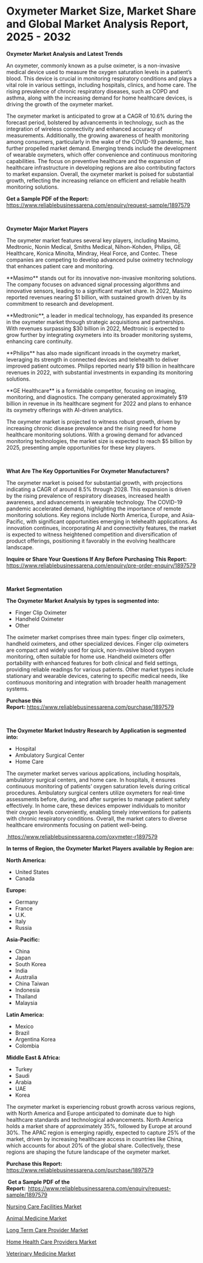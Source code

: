<p><h1>Oxymeter Market Size, Market Share and Global Market Analysis Report, 2025 - 2032</h1></p><p><strong>Oxymeter Market Analysis and Latest Trends</strong></p>
<p><p>An oxymeter, commonly known as a pulse oximeter, is a non-invasive medical device used to measure the oxygen saturation levels in a patient’s blood. This device is crucial in monitoring respiratory conditions and plays a vital role in various settings, including hospitals, clinics, and home care. The rising prevalence of chronic respiratory diseases, such as COPD and asthma, along with the increasing demand for home healthcare devices, is driving the growth of the oxymeter market.</p><p>The oxymeter market is anticipated to grow at a CAGR of 10.6% during the forecast period, bolstered by advancements in technology, such as the integration of wireless connectivity and enhanced accuracy of measurements. Additionally, the growing awareness of health monitoring among consumers, particularly in the wake of the COVID-19 pandemic, has further propelled market demand. Emerging trends include the development of wearable oxymeters, which offer convenience and continuous monitoring capabilities. The focus on preventive healthcare and the expansion of healthcare infrastructure in developing regions are also contributing factors to market expansion. Overall, the oxymeter market is poised for substantial growth, reflecting the increasing reliance on efficient and reliable health monitoring solutions.</p></p>
<p><strong>Get a Sample PDF of the Report:&nbsp;</strong> <a href="https://www.reliablebusinessarena.com/enquiry/request-sample/1897579?utm_campaign=1871&utm_medium=2&utm_source=Github&utm_content=ia&utm_term=03032025&utm_id=oxymeter">https://www.reliablebusinessarena.com/enquiry/request-sample/1897579</a></p>
<p>&nbsp;</p>
<p><strong>Oxymeter Major Market Players</strong></p>
<p><p>The oxymeter market features several key players, including Masimo, Medtronic, Nonin Medical, Smiths Medical, Nihon-Kohden, Philips, GE Healthcare, Konica Minolta, Mindray, Heal Force, and Contec. These companies are competing to develop advanced pulse oximetry technology that enhances patient care and monitoring.</p><p>**Masimo** stands out for its innovative non-invasive monitoring solutions. The company focuses on advanced signal processing algorithms and innovative sensors, leading to a significant market share. In 2022, Masimo reported revenues nearing $1 billion, with sustained growth driven by its commitment to research and development.</p><p>**Medtronic**, a leader in medical technology, has expanded its presence in the oxymeter market through strategic acquisitions and partnerships. With revenues surpassing $30 billion in 2022, Medtronic is expected to grow further by integrating oxymeters into its broader monitoring systems, enhancing care continuity.</p><p>**Philips** has also made significant inroads in the oxymetry market, leveraging its strength in connected devices and telehealth to deliver improved patient outcomes. Philips reported nearly $19 billion in healthcare revenues in 2022, with substantial investments in expanding its monitoring solutions.</p><p>**GE Healthcare** is a formidable competitor, focusing on imaging, monitoring, and diagnostics. The company generated approximately $19 billion in revenue in its healthcare segment for 2022 and plans to enhance its oxymetry offerings with AI-driven analytics.</p><p>The oxymeter market is projected to witness robust growth, driven by increasing chronic disease prevalence and the rising need for home healthcare monitoring solutions. With a growing demand for advanced monitoring technologies, the market size is expected to reach $5 billion by 2025, presenting ample opportunities for these key players.</p></p>
<p>&nbsp;</p>
<p><strong>What Are The Key Opportunities For Oxymeter Manufacturers?</strong></p>
<p><p>The oxymeter market is poised for substantial growth, with projections indicating a CAGR of around 8.5% through 2028. This expansion is driven by the rising prevalence of respiratory diseases, increased health awareness, and advancements in wearable technology. The COVID-19 pandemic accelerated demand, highlighting the importance of remote monitoring solutions. Key regions include North America, Europe, and Asia-Pacific, with significant opportunities emerging in telehealth applications. As innovation continues, incorporating AI and connectivity features, the market is expected to witness heightened competition and diversification of product offerings, positioning it favorably in the evolving healthcare landscape.</p></p>
<p><strong>Inquire or Share Your Questions If Any Before Purchasing This Report:</strong> <a href="https://www.reliablebusinessarena.com/enquiry/pre-order-enquiry/1897579?utm_campaign=1871&utm_medium=2&utm_source=Github&utm_content=ia&utm_term=03032025&utm_id=oxymeter">https://www.reliablebusinessarena.com/enquiry/pre-order-enquiry/1897579</a></p>
<p>&nbsp;</p>
<p><strong>Market Segmentation</strong></p>
<p><strong>The Oxymeter Market Analysis by types is segmented into:</strong></p>
<p><ul><li>Finger Clip Oximeter</li><li>Handheld Oximeter</li><li>Other</li></ul></p>
<p><p>The oximeter market comprises three main types: finger clip oximeters, handheld oximeters, and other specialized devices. Finger clip oximeters are compact and widely used for quick, non-invasive blood oxygen monitoring, often suitable for home use. Handheld oximeters offer portability with enhanced features for both clinical and field settings, providing reliable readings for various patients. Other market types include stationary and wearable devices, catering to specific medical needs, like continuous monitoring and integration with broader health management systems.</p></p>
<p><strong>Purchase this Report:&nbsp;</strong><a href="https://www.reliablebusinessarena.com/purchase/1897579?utm_campaign=1871&utm_medium=2&utm_source=Github&utm_content=ia&utm_term=03032025&utm_id=oxymeter">https://www.reliablebusinessarena.com/purchase/1897579</a></p>
<p>&nbsp;</p>
<p><strong>The Oxymeter Market Industry Research by Application is segmented into:</strong></p>
<p><ul><li>Hospital</li><li>Ambulatory Surgical Center</li><li>Home Care</li></ul></p>
<p><p>The oxymeter market serves various applications, including hospitals, ambulatory surgical centers, and home care. In hospitals, it ensures continuous monitoring of patients’ oxygen saturation levels during critical procedures. Ambulatory surgical centers utilize oxymeters for real-time assessments before, during, and after surgeries to manage patient safety effectively. In home care, these devices empower individuals to monitor their oxygen levels conveniently, enabling timely interventions for patients with chronic respiratory conditions. Overall, the market caters to diverse healthcare environments focusing on patient well-being.</p></p>
<p><a href="https://www.reliablebusinessarena.com/oxymeter-r1897579?utm_campaign=1871&utm_medium=2&utm_source=Github&utm_content=ia&utm_term=03032025&utm_id=oxymeter">&nbsp;https://www.reliablebusinessarena.com/oxymeter-r1897579</a></p>
<p><strong>In terms of Region, the Oxymeter Market Players available by Region are:</strong></p>
<p>
    <p> <strong> North America: </strong>
        <ul>
            <li>United States</li>
            <li>Canada</li>
        </ul>
        </p> 
    <p> <strong> Europe: </strong>
        <ul>
            <li>Germany</li>
            <li>France</li>
            <li>U.K.</li>
            <li>Italy</li>
            <li>Russia</li>
        </ul>
        </p> 
    <p> <strong> Asia-Pacific: </strong>
        <ul>
            <li>China</li>
            <li>Japan</li>
            <li>South Korea</li>
            <li>India</li>
            <li>Australia</li>
            <li>China Taiwan</li>
            <li>Indonesia</li>
            <li>Thailand</li>
            <li>Malaysia</li>
        </ul>
        </p> 
    <p> <strong> Latin America: </strong>
        <ul>
            <li>Mexico</li>
            <li>Brazil</li>
            <li>Argentina Korea</li>
            <li>Colombia</li>
        </ul>
        </p> 
    <p> <strong> Middle East & Africa: </strong>
        <ul>
            <li>Turkey</li>
            <li>Saudi</li>
            <li>Arabia</li>
            <li>UAE</li>
            <li>Korea</li>
        </ul>
    </p>
    </p>
<p><p>The oxymeter market is experiencing robust growth across various regions, with North America and Europe anticipated to dominate due to high healthcare standards and technological advancements. North America holds a market share of approximately 35%, followed by Europe at around 30%. The APAC region is emerging rapidly, expected to capture 25% of the market, driven by increasing healthcare access in countries like China, which accounts for about 20% of the global share. Collectively, these regions are shaping the future landscape of the oxymeter market.</p></p>
<p><strong>Purchase this Report: </strong><a href="https://www.reliablebusinessarena.com/purchase/1897579?utm_campaign=1871&utm_medium=2&utm_source=Github&utm_content=ia&utm_term=03032025&utm_id=oxymeter">https://www.reliablebusinessarena.com/purchase/1897579</a></p>
<p>&nbsp;<strong>Get a Sample PDF of the Report:&nbsp;&nbsp;</strong><a href="https://www.reliablebusinessarena.com/enquiry/request-sample/1897579?utm_campaign=1871&utm_medium=2&utm_source=Github&utm_content=ia&utm_term=03032025&utm_id=oxymeter">https://www.reliablebusinessarena.com/enquiry/request-sample/1897579</a></p>
<p><strong></strong></p>
<p><p><a href="https://github.com/xanaanenkaly/Market-Research-Report-List-1/blob/main/nursing-care-facilities-market.md?utm_campaign=1871&utm_medium=2&utm_source=Github&utm_content=ia&utm_term=03032025&utm_id=oxymeter">Nursing Care Facilities Market</a></p><p><a href="https://github.com/AlisaRowe24/Market-Research-Report-List-1/blob/main/animal-medicine-market.md?utm_campaign=1871&utm_medium=2&utm_source=Github&utm_content=ia&utm_term=03032025&utm_id=oxymeter">Animal Medicine Market</a></p><p><a href="https://github.com/memorirummy/Market-Research-Report-List-1/blob/main/long-term-care-provider-market.md?utm_campaign=1871&utm_medium=2&utm_source=Github&utm_content=ia&utm_term=03032025&utm_id=oxymeter">Long Term Care Provider Market</a></p><p><a href="https://github.com/jaquelynhasenaue8/Market-Research-Report-List-1/blob/main/home-health-care-providers-market.md?utm_campaign=1871&utm_medium=2&utm_source=Github&utm_content=ia&utm_term=03032025&utm_id=oxymeter">Home Health Care Providers Market</a></p><p><a href="https://github.com/arvelm4nthig/Market-Research-Report-List-1/blob/main/veterinary-medicine-market.md?utm_campaign=1871&utm_medium=2&utm_source=Github&utm_content=ia&utm_term=03032025&utm_id=oxymeter">Veterinary Medicine Market</a></p></p>